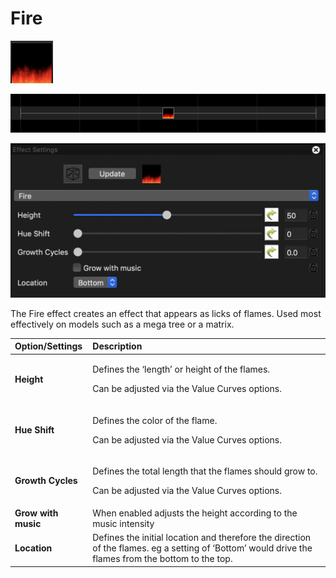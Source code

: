 # Fire

![Icon](../../.gitbook/assets/image%20%28453%29.png)

![Sequencer Grid](../../.gitbook/assets/image%20%28551%29.png)

![](../../.gitbook/assets/image%20%28468%29.png)

The Fire effect creates an effect that appears as licks of flames.  Used most effectively on models such as a mega tree or a matrix.

<table>
  <thead>
    <tr>
      <th style="text-align:left">Option/Settings</th>
      <th style="text-align:left">Description</th>
    </tr>
  </thead>
  <tbody>
    <tr>
      <td style="text-align:left"><b>Height</b>
      </td>
      <td style="text-align:left">
        <p>Defines the &#x2018;length&#x2019; or height of the flames.</p>
        <p>Can be adjusted via the Value Curves options.</p>
      </td>
    </tr>
    <tr>
      <td style="text-align:left"><b>Hue Shift</b>
      </td>
      <td style="text-align:left">
        <p>Defines the color of the flame.</p>
        <p>Can be adjusted via the Value Curves options.</p>
      </td>
    </tr>
    <tr>
      <td style="text-align:left"><b>Growth Cycles</b>
      </td>
      <td style="text-align:left">
        <p>Defines the total length that the flames should grow to.</p>
        <p>Can be adjusted via the Value Curves options.</p>
      </td>
    </tr>
    <tr>
      <td style="text-align:left"><b>Grow with music</b>
      </td>
      <td style="text-align:left">When enabled adjusts the height according to the music intensity</td>
    </tr>
    <tr>
      <td style="text-align:left"><b>Location</b>
      </td>
      <td style="text-align:left">Defines the initial location and therefore the direction of the flames.
        eg a setting of &#x2018;Bottom&#x2019; would drive the flames from the
        bottom to the top.</td>
    </tr>
  </tbody>
</table>
